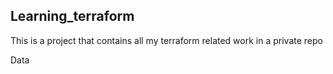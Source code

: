 ## Learning_terraform

This is a project that contains all my terraform related work in a private repo


Data
